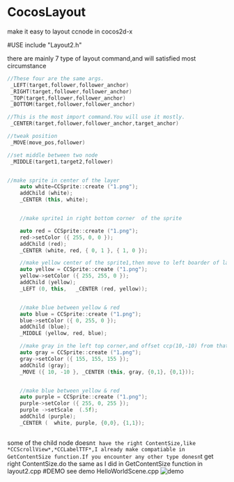 CocosLayout
===========

make it easy to layout ccnode in cocos2d-x

#USE
include "Layout2.h" 

there are mainly  7 type of layout command,and will satisfied most circumstance
```cpp
//These four are the same args. 
 _LEFT(target,follower,follower_anchor)
 _RIGHT(target,follower,follower_anchor) 
 _TOP(target,follower,follower_anchor)   
 _BOTTOM(target,follower,follower_anchor)

//This is the most import command.You will use it mostly.
 _CENTER(target,follower,follower_anchor,target_anchor)

//tweak position 
 _MOVE(move_pos,follower) 

//set middle between two node  
 _MIDDLE(target1,target2,follower)


//make sprite in center of the layer
    auto white=CCSprite::create ("1.png");
    addChild (white);
    _CENTER (this, white);


    //make sprite1 in right bottom corner  of the sprite

    auto red = CCSprite::create ("1.png");
    red->setColor ({ 255, 0, 0 });
    addChild (red);
    _CENTER (white, red, { 0, 1 }, { 1, 0 });

    //make yellow center of the sprite1,then move to left boarder of layer
    auto yellow = CCSprite::create ("1.png");
    yellow->setColor ({ 255, 255, 0 });
    addChild (yellow);
    _LEFT (0, this,   _CENTER (red, yellow));


    //make blue between yellow & red
    auto blue = CCSprite::create ("1.png");
    blue->setColor ({ 0, 255, 0 });
    addChild (blue);
    _MIDDLE (yellow, red, blue);

    //make gray in the left top corner,and offset ccp(10,-10) from that corner.
    auto gray = CCSprite::create ("1.png");
    gray->setColor ({ 155, 155, 155 });
    addChild (gray);
    _MOVE ({ 10, -10 }, _CENTER (this, gray, {0,1}, {0,1}));


    //make blue between yellow & red
    auto purple = CCSprite::create ("1.png");
    purple->setColor ({ 255, 0, 255 });
    purple ->setScale  (.5f);
    addChild (purple);
    _CENTER (  white, purple, {0,0}, {1,1});
    
```

some of the child node doesn`t have the right ContentSize,like *CCScrollView*,*CCLabelTTF*,I already make compatiable in GetContentSize function.If you encounter any other type donesn`t get right ContentSize.do the same as I did in GetContentSize function in layout2.cpp
#DEMO
 see demo HelloWorldScene.cpp
 ![demo](https://github.com/cubase01/CocosLayout/blob/master/1.png)
